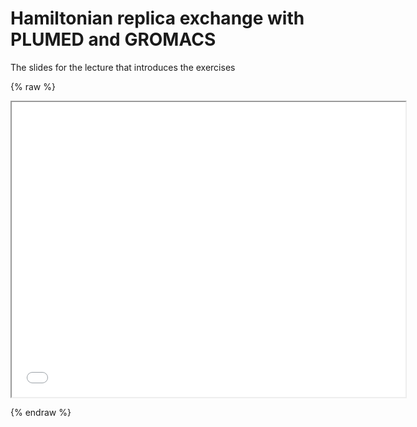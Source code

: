 # Hamiltonian replica exchange with PLUMED and GROMACS 

The slides for the lecture that introduces the exercises

{% raw %}
<p align="center"><iframe width="630" height="472" src="masterclass-22-10.pdf" allowfullscreen></iframe></p>
{% endraw %}
